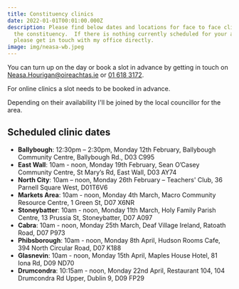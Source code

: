 ```yaml
---
title: Constituency clinics
date: 2022-01-01T00:01:00.000Z
description: Please find below dates and locations for face to face clinics in
  the constituency.  If there is nothing currently scheduled for your area
  please get in touch with my office directly.
image: img/neasa-wb.jpeg
---
```

You can turn up on the day or book a slot in advance by getting in touch on [Neasa.Hourigan@oireachtas.ie](mailto:neasa.hourigan@oireachtas.ie?subject=Constituency%20clinic%20booking&body=Dear%20Neasa%2C%0D%0A%0D%0AI'd%20meet%20with%20you%20to%20discuss%20%3Cissue%3E.%0D%0A%0D%0AI'd%20like%20to%20attend%20the%20clinic%20on%20%3Cdate%3E%20at%20%3Ctime%3E%20in%20%3Clocation%3E) or [01 618 3172](tel:+35316183172).

For online clinics a slot needs to be booked in advance.

Depending on their availability I'll be joined by the local councillor for the area.

## Scheduled clinic dates


* **Ballybough**: 12:30pm – 2:30pm, Monday 12th February, Ballybough Community Centre, Ballybough Rd., D03 C995
* **East Wall**: 10am - noon, Monday 19th February, Sean O’Casey Community Centre, St Mary’s Rd, East Wall, D03 AY74
* **North City**: 10am – noon, Monday 26th February – Teachers' Club, 36 Parnell Square West, D01T6V6
* **Markets Area**: 10am - noon, Monday 4th March, Macro Community Resource Centre, 1 Green St, D07 X6NR
* **Stoneybatter**: 10am - noon, Monday 11th March, Holy Family Parish Centre, 13 Prussia St, Stoneybatter, D07 A097
* **Cabra**: 10am - noon, Monday 25th March, Deaf Village Ireland, Ratoath Road, D07 P973
* **Phibsborough**: 10am - noon, Monday 8th April, Hudson Rooms Cafe, 394 North Circular Road, D07 K188
* **Glasnevin**: 10am - noon, Monday 15th April, Maples House Hotel, 81 Iona Rd, D09 ND70
* **Drumcondra**: 10:15am - noon, Monday 22nd April, Restaurant 104, 104 Drumcondra Rd Upper, Dublin 9, D09 FP29


